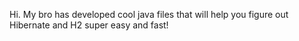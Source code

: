 Hi. My bro has developed cool java files that will help you figure out Hibernate and H2 super easy and fast! 
